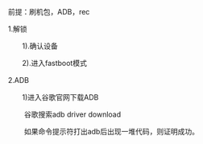 　　前提：刷机包，ADB，rec

　　1.解锁

　　　　1).确认设备

　　　　2).进入fastboot模式

　　2.ADB

　　　　1)进入谷歌官网下载ADB

　　　　 谷歌搜索adb driver download

　　　　 如果命令提示符打出adb后出现一堆代码，则证明成功。



